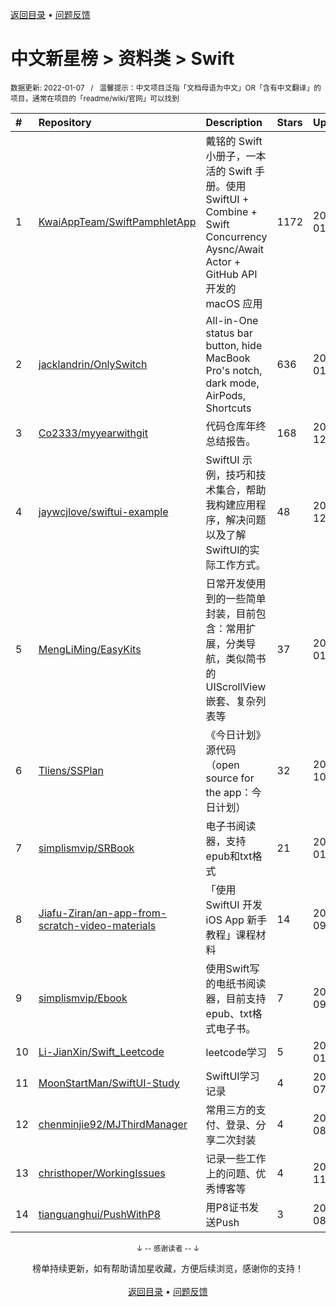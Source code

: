 <a href="https://gitee.com/GrowingGit/GitHub-Chinese-Top-Charts#github中文排行榜">返回目录</a> • <a href="/content/docs/feedback.md">问题反馈</a>

# 中文新星榜 > 资料类 > Swift
<sub>数据更新: 2022-01-07&nbsp;&nbsp;&nbsp;/&nbsp;&nbsp;&nbsp;温馨提示：中文项目泛指「文档母语为中文」OR「含有中文翻译」的项目，通常在项目的「readme/wiki/官网」可以找到</sub>

|#|Repository|Description|Stars|Updated|Created|
|:-|:-|:-|:-|:-|:-|
|1|[KwaiAppTeam/SwiftPamphletApp](https://gitee.com/KwaiAppTeam/SwiftPamphletApp)|戴铭的 Swift 小册子，一本活的 Swift 手册。使用 SwiftUI + Combine + Swift Concurrency Aysnc/Await Actor + GitHub API 开发的 macOS 应用|1172|2022-01-06|2021-11-13|
|2|[jacklandrin/OnlySwitch](https://gitee.com/jacklandrin/OnlySwitch)|All-in-One status bar button, hide MacBook Pro's notch, dark mode, AirPods, Shortcuts|636|2022-01-04|2021-11-30|
|3|[Co2333/myyearwithgit](https://gitee.com/Co2333/myyearwithgit)|代码仓库年终总结报告。|168|2021-12-09|2021-11-29|
|4|[jaywcjlove/swiftui-example](https://gitee.com/jaywcjlove/swiftui-example)|SwiftUI 示例，技巧和技术集合，帮助我构建应用程序，解决问题以及了解SwiftUI的实际工作方式。|48|2021-12-05|2021-03-15|
|5|[MengLiMing/EasyKits](https://gitee.com/MengLiMing/EasyKits)|日常开发使用到的一些简单封装，目前包含：常用扩展，分类导航，类似简书的UIScrollView嵌套、复杂列表等|37|2022-01-05|2021-02-03|
|6|[Tliens/SSPlan](https://gitee.com/Tliens/SSPlan)|《今日计划》源代码（open source for the app：今日计划）|32|2021-10-07|2021-10-07|
|7|[simplismvip/SRBook](https://gitee.com/simplismvip/SRBook)|电子书阅读器，支持epub和txt格式|21|2022-01-05|2021-10-19|
|8|[Jiafu-Ziran/an-app-from-scratch-video-materials](https://gitee.com/Jiafu-Ziran/an-app-from-scratch-video-materials)| 「使用 SwiftUI 开发 iOS App 新手教程」课程材料|14|2021-09-13|2021-07-12|
|9|[simplismvip/Ebook](https://gitee.com/simplismvip/Ebook)|使用Swift写的电纸书阅读器，目前支持epub、txt格式电子书。|7|2021-09-18|2021-04-17|
|10|[Li-JianXin/Swift_Leetcode](https://gitee.com/Li-JianXin/Swift_Leetcode)|leetcode学习|5|2022-01-05|2021-04-20|
|11|[MoonStartMan/SwiftUI-Study](https://gitee.com/MoonStartMan/SwiftUI-Study)|SwiftUI学习记录|4|2021-07-31|2021-07-13|
|12|[chenminjie92/MJThirdManager](https://gitee.com/chenminjie92/MJThirdManager)|常用三方的支付、登录、分享二次封装|4|2021-08-04|2021-03-15|
|13|[christhoper/WorkingIssues](https://gitee.com/christhoper/WorkingIssues)|记录一些工作上的问题、优秀博客等|4|2021-11-23|2021-02-24|
|14|[tianguanghui/PushWithP8](https://gitee.com/tianguanghui/PushWithP8)|用P8证书发送Push|3|2021-08-30|2021-08-26|

<div align="center">
    <p><sub>↓ -- 感谢读者 -- ↓</sub></p>
    榜单持续更新，如有帮助请加星收藏，方便后续浏览，感谢你的支持！
</div>

<br/>

<div align="center"><a href="https://gitee.com/GrowingGit/GitHub-Chinese-Top-Charts#github中文排行榜">返回目录</a> • <a href="/content/docs/feedback.md">问题反馈</a></div>
